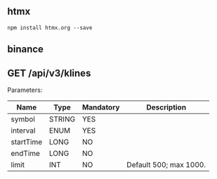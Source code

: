 

## htmx

`npm install htmx.org --save`




## binance

## GET /api/v3/klines

Parameters:

| Name	| Type	| Mandatory	| Description |
|-------|-------|-----------|-------------|
| symbol	| STRING	| YES	| |
| interval	| ENUM	| YES	| |
| startTime	| LONG	| NO	| |
| endTime	| LONG	| NO	| |
| limit	| INT	| NO	| Default 500; max 1000. |
